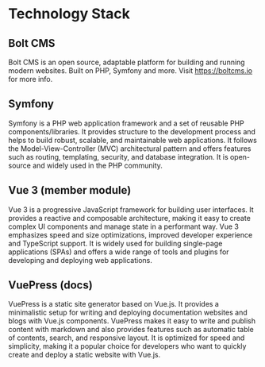 # Technology Stack

## Bolt CMS
Bolt CMS is an open source, adaptable platform for building and running
modern websites. Built on PHP, Symfony and more.
Visit https://boltcms.io for more info.

## Symfony
Symfony is a PHP web application framework and a set of reusable PHP components/libraries. 
It provides structure to the development process and helps to build robust, 
scalable, and maintainable web applications. It follows the Model-View-Controller 
(MVC) architectural pattern and offers features such as routing, templating, security, 
and database integration. It is open-source and widely used in the PHP community.

## Vue 3 (member module)
Vue 3 is a progressive JavaScript framework for building user interfaces. 
It provides a reactive and composable architecture, making it easy 
to create complex UI components and manage state in a performant way. 
Vue 3 emphasizes speed and size optimizations, improved developer experience 
and TypeScript support. It is widely used for building single-page 
applications (SPAs) and offers a wide range of tools and plugins for 
developing and deploying web applications.

## VuePress (docs)
VuePress is a static site generator based on Vue.js. It provides 
a minimalistic setup for writing and deploying documentation websites 
and blogs with Vue.js components. VuePress makes it easy to write and 
publish content with markdown and also provides features such as automatic 
table of contents, search, and responsive layout. It is optimized for speed 
and simplicity, making it a popular choice for developers who want to quickly 
create and deploy a static website with Vue.js.
